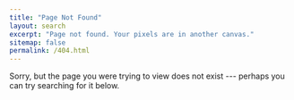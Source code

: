 ```yaml
---
title: "Page Not Found"
layout: search
excerpt: "Page not found. Your pixels are in another canvas."
sitemap: false
permalink: /404.html
---
```


Sorry, but the page you were trying to view does not exist --- perhaps you can try searching for it below.

<!--
<div id="search-window" role="search">
  {% include /search/search_form.html %}
</div>
-->
